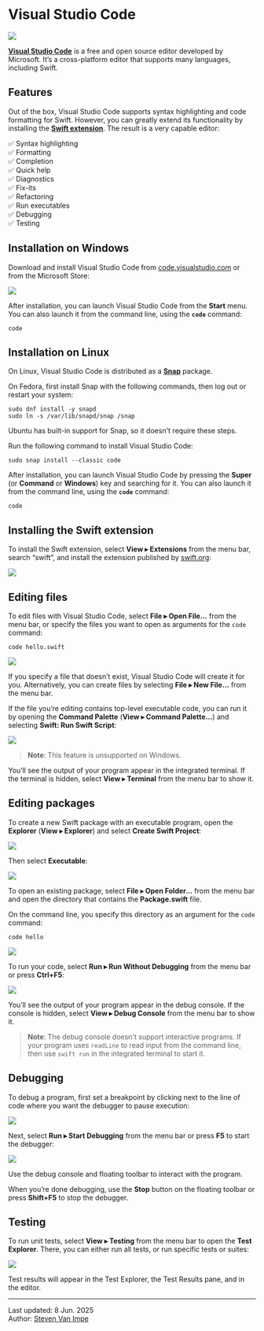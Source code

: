 # Visual Studio Code

![](vscode.png)

[**Visual Studio Code**](https://code.visualstudio.com) is a free and open source editor developed by Microsoft. It’s a cross-platform editor that supports many languages, including Swift.

## Features

Out of the box, Visual Studio Code supports syntax highlighting and code formatting for Swift. However, you can greatly extend its functionality by installing the [**Swift extension**](https://marketplace.visualstudio.com/items?itemName=swiftlang.swift-vscode). The result is a very capable editor:

✅ Syntax highlighting \
✅ Formatting \
✅ Completion \
✅ Quick help \
✅ Diagnostics \
✅ Fix-its \
✅ Refactoring \
✅ Run executables \
✅ Debugging \
✅ Testing

## Installation on Windows

Download and install Visual Studio Code from [code.visualstudio.com](https://code.visualstudio.com) or from the Microsoft Store:

![](microsoft-store.png)

After installation, you can launch Visual Studio Code from the **Start** menu. You can also launch it from the command line, using the **`code`** command:

```
code
```

## Installation on Linux

On Linux, Visual Studio Code is distributed as a [**Snap**](https://snapcraft.io) package. 

On Fedora, first install Snap with the following commands, then log out or restart your system:

```
sudo dnf install -y snapd
sudo ln -s /var/lib/snapd/snap /snap
```

Ubuntu has built-in support for Snap, so it doesn't require these steps.

Run the following command to install Visual Studio Code: 

```
sudo snap install --classic code
```

After installation, you can launch Visual Studio Code by pressing the **Super** (or **Command** or **Windows**) key and searching for it. You can also launch it from the command line, using the **`code`** command:

```
code
```

## Installing the Swift extension

To install the Swift extension, select **View ▸ Extensions** from the menu bar, search “swift”, and install the extension published by [swift.org](https://www.swift.org):

![](install-extension.png)

## Editing files

To edit files with Visual Studio Code, select **File ▸ Open File...** from the menu bar, or specify the files you want to open as arguments for the `code` command:

```
code hello.swift
```

![](open-file.png)

If you specify a file that doesn’t exist, Visual Studio Code will create it for you. Alternatively, you can create files by selecting **File ▸ New File...** from the menu bar.

If the file you’re editing contains top-level executable code, you can run it by opening the **Command Palette** (**View ▸ Command Palette...**) and selecting **Swift: Run Swift Script**:

![](run-file.png)

> **Note**: This feature is unsupported on Windows.

You’ll see the output of your program appear in the integrated terminal. If the terminal is hidden, select **View ▸ Terminal** from the menu bar to show it.

## Editing packages

To create a new Swift package with an executable program, open the **Explorer** (**View ▸ Explorer**) and select **Create Swift Project**:

![](explorer.png)

Then select **Executable**:

![](create-package.png)

To open an existing package, select **File ▸ Open Folder...** from the menu bar and open the directory that contains the **Package.swift** file.

On the command line, you specify this directory as an argument for the `code` command:

```
code hello
```

![](open-package.png)

To run your code, select **Run ▸ Run Without Debugging** from the menu bar or press **Ctrl+F5**:

![](run-package.png)

You’ll see the output of your program appear in the debug console. If the console is hidden, select **View ▸ Debug Console** from the menu bar to show it.

> **Note**: The debug console doesn't support interactive programs. If your program uses `readLine` to read input from the command line, then use `swift run` in the integrated terminal to start it.

## Debugging

To debug a program, first set a breakpoint by clicking next to the line of code where you want the debugger to pause execution:

![](breakpoint.png)

Next, select **Run ▸ Start Debugging** from the menu bar or press **F5** to start the debugger:

![](debugging.png)

Use the debug console and floating toolbar to interact with the program.

When you’re done debugging, use the **Stop** button on the floating toolbar or press **Shift+F5** to stop the debugger.

## Testing

To run unit tests, select **View ▸ Testing** from the menu bar to open the **Test Explorer**. There, you can either run all tests, or run specific tests or suites:

![](testing.png)

Test results will appear in the Test Explorer, the Test Results pane, and in the editor.

---

Last updated: 8 Jun. 2025 \
Author: [Steven Van Impe](https://github.com/svanimpe)
